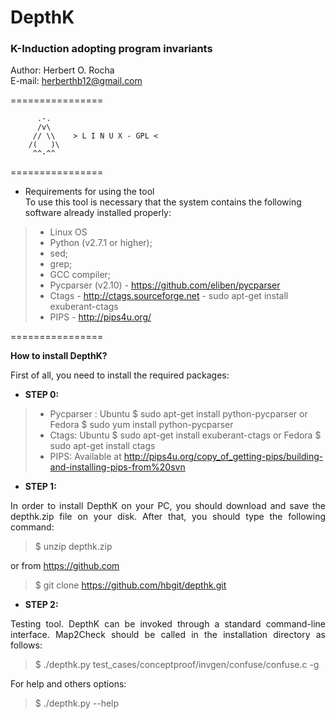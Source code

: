 <h1>DepthK</h1>
<h3>K-Induction adopting program invariants</h3>

Author: Herbert O. Rocha <br>
E-mail: herberthb12@gmail.com

================ 

          .-.          
          /v\
         // \\    > L I N U X - GPL <
        /(   )\
         ^^-^^

================

- Requirements for using the tool<br>
To use this tool is necessary that the system contains the following software already installed properly:

> - Linux OS
> - Python (v2.7.1 or higher);
> - sed;
> - grep;
> - GCC compiler; 
> - Pycparser (v2.10) - https://github.com/eliben/pycparser
> - Ctags - http://ctags.sourceforge.net - sudo apt-get install exuberant-ctags
> - PIPS - http://pips4u.org/

================

<b>How to install DepthK?</b>

<p align="justify">
First of all, you need to install the required packages:
</p>

- <b>STEP 0:</b>

> - Pycparser : Ubuntu $ sudo apt-get install python-pycparser or Fedora $ sudo yum install python-pycparser
> - Ctags: Ubuntu $ sudo apt-get install exuberant-ctags or Fedora $ sudo apt-get install ctags
> - PIPS: Available at http://pips4u.org/copy_of_getting-pips/building-and-installing-pips-from%20svn


- <b>STEP 1:</b>

<p align="justify">
In order to install DepthK on your PC, you should download and save the depthk.zip file on your disk. 
After that, you should type the following command:
</p>

> $ unzip depthk.zip

or from https://github.com

> $ git clone https://github.com/hbgit/depthk.git

- <b>STEP 2:</b>

<p align="justify">
Testing tool. DepthK can be invoked through a standard command-line interface. Map2Check should be called 
in the installation directory as follows:  
</p>

> $ ./depthk.py test_cases/conceptproof/invgen/confuse/confuse.c -g 

For help and others options: 

> $ ./depthk.py --help
